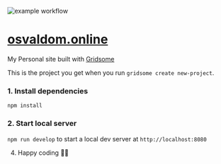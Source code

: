 ![example workflow](https://github.com/osvaldom/osvaldom.github.io/actions/workflows/gridsome-build.yml/badge.svg)

# [osvaldom.online](https://osvaldom.online/)

My Personal site built with [Gridsome](https://gridsome.org/)

This is the project you get when you run `gridsome create new-project`.

### 1. Install dependencies

`npm install`

### 2. Start local server
`npm run develop` to start a local dev server at `http://localhost:8080`


4. Happy coding 🎉🙌
